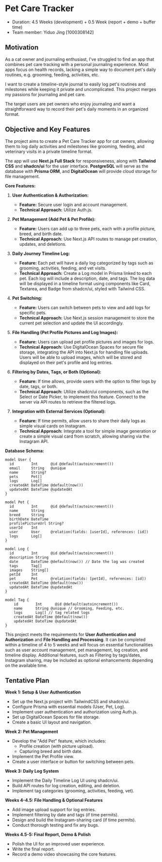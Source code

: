 # Pet Care Tracker

* Duration: 4.5 Weeks (development) + 0.5 Week (report + demo + buffer time)
* Team member: Yiduo Jing [1000308142]

## Motivation
As a cat owner and journaling enthusiast, I've struggled to find an app that combines pet care tracking with a personal journaling experience. Most apps focus on health records, lacking a simple way to document pet's daily routines, e.g. grooming, feeding, activities, etc.

I want to create a timeline-style journal to easily log pet's routines and milestones while keeping it private and uncomplicated. This project merges my passions for journaling and pet care.

The target users are pet owners who enjoy journaling and want a straightforward way to record their pet's daily moments in an organized format.


## Objective and Key Features
The project aims to create a Pet Care Tracker app for cat owners, allowing them to log daily activities and milestones like grooming, feeding, and veterinary visits in a private timeline format.

The app will use **Next.js Full Stack** for responsiveness, along with **Tailwind CSS** and **shadcn/ui** for the user interface. **PostgreSQL** will serve as the database with **Prisma ORM**, and **DigitalOcean** will provide cloud storage for file management.

**Core Features:**

1. **User Authentication & Authorization:**
   - **Feature:** Secure user login and account management.
   - **Technical Approach:** Utilize Auth.js.

2. **Pet Management (Add Pet & Pet Profile):**
   - **Feature:** Users can add up to three pets, each with a profile picture, breed, and birth date.
   - **Technical Approach:** Use Next.js API routes to manage pet creation, updates, and deletions.

3. **Daily Journey Timeline Log:**
   - **Feature:** Each pet will have a daily log categorized by tags such as grooming, activities, feeding, and vet visits.
   - **Technical Approach:** Create a Log model in Prisma linked to each pet. Each log will include a description, date, and tags. The log data will be displayed in a timeline format using components like Card, Textarea, and Badge from shadcn/ui, styled with Tailwind CSS.

4. **Pet Switching:**
   - **Feature:** Users can switch between pets to view and add logs for specific pets.
   - **Technical Approach:** Use Next.js session management to store the current pet selection and update the UI accordingly.

5. **File Handling (Pet Profile Pictures and Log Images):**
   - **Feature:** Users can upload pet profile pictures and images for logs.
   - **Technical Approach:** Use DigitalOcean Spaces for secure file storage, integrating the API into Next.js for handling file uploads. Users will be able to upload images, which will be stored and displayed on their pet's profile and log entries.

6. **Filtering by Dates, Tags, or Both (Optional):**  
   - **Feature:** If time allows, provide users with the option to filter logs by date, tags, or both.
   - **Technical Approach:** Utilize shadcn/ui components, such as the Select or Date Picker, to implement this feature. Connect to the server via API routes to retrieve the filtered logs.

7. **Integration with External Services (Optional):**
   - **Feature:** If time permits, allow users to share their daily logs as simple visual cards on Instagram.
   - **Technical Approach:** Integrate a tool for simple image generation or create a simple visual card from scratch, allowing sharing via the Instagram API.

**Database Schema:**
```
model User {
  id        Int      @id @default(autoincrement())
  email     String   @unique
  name      String?
  pets      Pet[]
  logs      Log[]
  createdAt DateTime @default(now())
  updatedAt DateTime @updatedAt
}

model Pet {
  id        Int      @id @default(autoincrement())
  name      String
  breed     String
  birthDate DateTime
  profilePictureUrl String?
  userId    Int
  user      User     @relation(fields: [userId], references: [id])
  logs      Log[]
}

model Log {
  id        Int      @id @default(autoincrement())
  description String
  date      DateTime @default(now()) // Date the log was created
  tags      Tag[]
  images    String[]
  petId     Int
  pet       Pet      @relation(fields: [petId], references: [id])
  createdAt DateTime @default(now())
  updatedAt DateTime @updatedAt
}

model Tag {
    id        Int      @id @default(autoincrement())
    name      String @unique // Grooming, Feeding, etc.
    logs      Log[] // tag related logs
    createdAt DateTime @default(now())
    updatedAt DateTime @updatedAt
}
```

This project meets the requirements for **User Authentication and Authorization** and **File Handling and Processing**. It can be completed within a timeline of 4 to 5 weeks and will focus on essential functionalities such as user account management, pet management, log creation, and timeline display. Additional features, such as Filtering by tags/dates, Instagram sharing, may be included as optional enhancements depending on the available time.

## Tentative Plan
**Week 1: Setup & User Authentication**
- Set up the Next.js project with TailwindCSS and shadcn/ui.
- Configure Prisma with essential models (User, Pet, Log).
- Implement user authentication and authorization using Auth.js.
- Set up DigitalOcean Spaces for file storage.
- Create a basic UI layout and navigation.

**Week 2: Pet Management**
- Develop the "Add Pet" feature, which includes:
  - Profile creation (with picture upload).
  - Capturing breed and birth date.
- Implement the Pet Profile view.
- Create a user interface or button for switching between pets.

**Week 3: Daily Log System**
- Implement the Daily Timeline Log UI using shadcn/ui.
- Build API routes for log creation, editing, and deletion.
- Implement tag categories (grooming, activities, feeding, vet).

**Weeks 4-4.5: File Handling & Optional Features**
- Add image upload support for log entries.
- Implement filtering by date and tags (if time permits).
- Design and build the Instagram-sharing card (if time permits).
- Conduct thorough testing and fix any bugs.

**Weeks 4.5-5: Final Report, Demo & Polish**
- Polish the UI for an improved user experience.
- Write the final report.
- Record a demo video showcasing the core features.